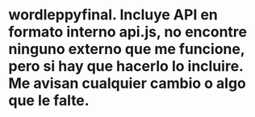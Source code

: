 # wordleppyfinal. Incluye API en formato interno api.js, no encontre ninguno externo que me funcione, pero si hay que hacerlo lo incluire. Me avisan cualquier cambio o algo que le falte.
